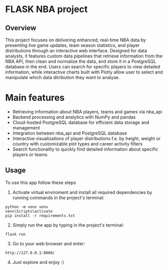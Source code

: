 # FLASK NBA project

## Overview 
This project focuses on delivering enhanced, real-time NBA data by presenting live game updates, team season statistics, and player distributions through an interactive web interface. Designed for data analysts, it features custom data pipelines that retrieve information from the NBA API, then clean and normalize the data, and store it in a PostgreSQL database in the end. Users can search for specific players to view detailed information, while interactive charts built with Plotly allow user to select and manipulate which data ditribution they want to analyse.

# Main features
- Retrieving information about NBA players, teams and games via nba_api
- Backend processing and analytics with NumPy and pandas
- Cloud-hosted PostgreSQL database for efficient data storage and management
- Integration between nba_api and PostgreSQL database
- Interactive visualizations of player distributions f.e. by height, weight or country with customizable plot types and career activity filters
- Search functionality to quickly find detailed information about specific players or teams

## Usage
To use this app follow these steps
1. Activate virtual enviroment and install all required dependencies by running commands in the project's terminal:
```
python -m venv venv
venv\Scripts\activate
pip install -r requirements.txt
```
2. Simply run the app by typing in the project's terminal:
```
flask run
```
3. Go to your web browser and enter:
```
http://127.0.0.1:8000/
```
4. Just explore and enjoy :)
